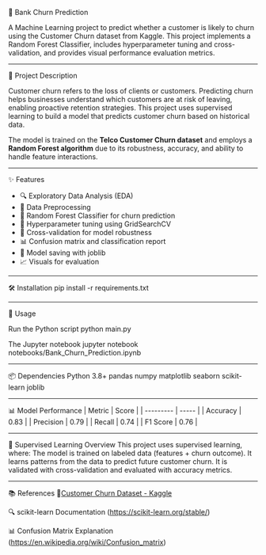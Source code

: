  🏦 Bank Churn Prediction

A Machine Learning project to predict whether a customer is likely to churn using the Customer Churn dataset from Kaggle. This project implements a Random Forest Classifier, includes hyperparameter tuning and cross-validation, and provides visual performance evaluation metrics.

---
 📌 Project Description

Customer churn refers to the loss of clients or customers. Predicting churn helps businesses understand which customers are at risk of leaving, enabling proactive retention strategies. This project uses supervised learning to build a model that predicts customer churn based on historical data.

The model is trained on the **Telco Customer Churn dataset** and employs a **Random Forest algorithm** due to its robustness, accuracy, and ability to handle feature interactions.

---
 ✨ Features

- 🔍 Exploratory Data Analysis (EDA)
- 🧼 Data Preprocessing
- 🧠 Random Forest Classifier for churn prediction
- 🔄 Hyperparameter tuning using GridSearchCV
- 🧪 Cross-validation for model robustness
- 📊 Confusion matrix and classification report
- 💾 Model saving with joblib
- 📈 Visuals for evaluation

---
 🛠️ Installation
 pip install -r requirements.txt

---
🚀 Usage

Run the Python script
python main.py

The Jupyter notebook
jupyter notebook notebooks/Bank_Churn_Prediction.ipynb

---
📦 Dependencies
Python 3.8+
pandas
numpy
matplotlib
seaborn
scikit-learn
joblib

---
📊 Model Performance
| Metric    | Score |
| --------- | ----- |
| Accuracy  | 0.83  |
| Precision | 0.79  |
| Recall    | 0.74  |
| F1 Score  | 0.76  |

---
🧠 Supervised Learning Overview
This project uses supervised learning, where:
The model is trained on labeled data (features + churn outcome).
It learns patterns from the data to predict future customer churn.
It is validated with cross-validation and evaluated with accuracy metrics.

---
📚 References
📘[Customer Churn Dataset - Kaggle](https://www.kaggle.com/datasets/shubhammeshram579/bank-customer-churn-prediction)

🔍 scikit-learn Documentation (https://scikit-learn.org/stable/)

📊 Confusion Matrix Explanation (https://en.wikipedia.org/wiki/Confusion_matrix)
